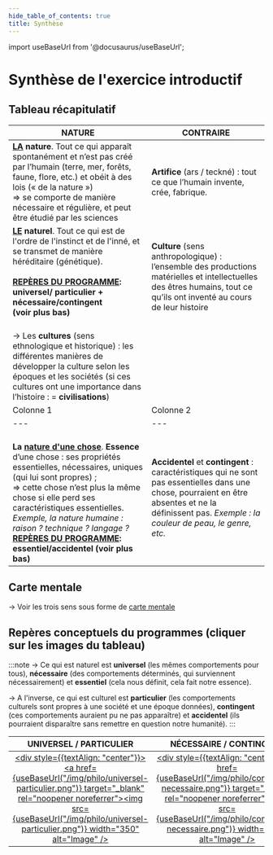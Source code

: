 ```yaml
---
hide_table_of_contents: true
title: Synthèse
---
```


import useBaseUrl from '@docusaurus/useBaseUrl';

# Synthèse de l'exercice introductif

## Tableau récapitulatif

  | **NATURE** | **CONTRAIRE** |  
  |------------------------------------------------------------|------------------------------------------------------------|  
  | **<u>LA</u> nature**. Tout ce qui apparaît  spontanément et n’est pas créé par l’humain (terre, mer, forêts, faune,  flore, etc.) et obéit à des lois (« de la nature »)   <br/>  => se comporte de  manière nécessaire et régulière, et peut être étudié par les sciences | **Artifice** (ars / teckné) : tout ce que l’humain  invente, crée, fabrique. |  
  | **<u>LE</u> naturel**. Tout ce qui est de l'ordre de l'instinct et de l'inné, et se transmet de manière héréditaire (génétique). <br/> <br/>  **<u>REPÈRES DU PROGRAMME</u>: universel/ particulier + nécessaire/contingent <br/> (voir plus bas)** | <br/> **Culture** (sens anthropologique) :  l’ensemble des productions matérielles et intellectuelles des êtres humains,  tout ce qu’ils ont inventé au cours de leur histoire  
<br/> → Les **cultures** (sens ethnologique et  historique) : les différentes manières de développer la culture  selon les époques et les sociétés  (si ces cultures ont une importance dans  l’histoire : = **civilisations**) <br/> |  
| Colonne 1 | Colonne 2 |
|---|---|
  | <br/> **La <u>nature d'une chose</u>**. **Essence** d’une chose : ses propriétés  essentielles, nécessaires, uniques (qui lui sont propres) ; <br/>  => cette chose  n’est plus la même chose si elle perd ses caractéristiques essentielles. <br/> *Exemple, la  nature humaine : raison ? technique ? langage ?* <br/> **<u>REPÈRES DU PROGRAMME</u>: essentiel/accidentel (voir plus bas)** | **Accidentel** et **contingent** : caractéristiques  qui ne sont pas essentielles dans une chose, pourraient en être absentes et ne la définissent pas.  *Exemple : la  couleur de peau, le genre, etc.* |  
## Carte mentale

→ Voir les trois sens sous forme de [carte mentale](https://rollauda.github.io/schemas/cartes/nature.html)

## Repères conceptuels du programmes (cliquer sur les images du tableau)

:::note
→ Ce qui est naturel est **universel** (les mêmes comportements pour tous), **nécessaire** (des comportements déterminés, qui surviennent nécessairement) et **essentiel** (cela nous définit, cela fait notre essence).  

→ A l'inverse, ce qui est culturel est **particulier** (les comportements culturels sont propres à une société et une époque données), **contingent** (ces comportements auraient pu ne pas apparaître) et **accidentel** (ils pourraient disparaître sans remettre en question notre humanité).
:::

  | UNIVERSEL / PARTICULIER | NÉCESSAIRE / CONTINGENT | ESSENTIEL / ACCIDENTEL |  
  |--------|-----------|------|  
  | <center><a href="../../assets/img/universel-particulier.png" target="_blank"><div style={{textAlign: "center"}}><a href={useBaseUrl("/img/philo/universel-particulier.png")} target="_blank" rel="noopener noreferrer"><img src={useBaseUrl("/img/philo/universel-particulier.png")} width="350" alt="Image" /></a></div></a></center> | <center><a href="../../assets/img/contingent-necessaire.png" target="_blank"><div style={{textAlign: "center"}}><a href={useBaseUrl("/img/philo/contingent-necessaire.png")} target="_blank" rel="noopener noreferrer"><img src={useBaseUrl("/img/philo/contingent-necessaire.png")} width="350" alt="Image" /></a></div></a></center> | <center><a href="../../assets/img/essentiel-accidentel.png" target="_blank"><div style={{textAlign: "center"}}><a href={useBaseUrl("/img/philo/essentiel-accidentel.png")} target="_blank" rel="noopener noreferrer"><img src={useBaseUrl("/img/philo/essentiel-accidentel.png")} width="350" alt="Image" /></a></div></a></center> |